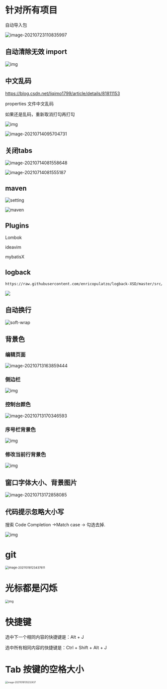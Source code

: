 # 针对所有项目

自动导入包

![image-20210723110835997](IDEA.img/image-20210723110835997.png)

## 自动清除无效 import

![img](IDEA.img/2018040313142169)



## 中文乱码

https://blog.csdn.net/liqimo1799/article/details/81811153

properties 文件中文乱码

如果还是乱码，重新取消打勾再打勾

![img](IDEA.img/20180818174759301)

![image-20210714095704731](IDEA.img/image-20210714095704731.png)

## 关闭tabs

![image-20210714081558648](IDEA.img/image-20210714081558648.png)

![image-20210714081555187](IDEA.img/image-20210714081555187.png)



## maven

![setting](IDEA.img\setting.png)

![maven](IDEA.img\maven.png)



## Plugins

Lombok

ideavim

mybatisX

## logback

```xml
https://raw.githubusercontent.com/enricopulatzo/logback-XSD/master/src/main/xsd/logback.xsd
```

![](IDEA.img/logbackxml.png)

## 自动换行

![soft-wrap](IDEA.img/soft-wrap.png)

## 背景色

### 编辑页面

![image-20210713163859444](IDEA.img/image-20210713163859444.png)

### 侧边栏

![img](IDEA.img/20190730104031806.png)

### 控制台颜色

![image-20210713170346593](IDEA.img/image-20210713170346593.png)



### 序号栏背景色

![img](IDEA.img/2020020122052720.png)

### 修改当前行背景色

![img](IDEA.img/6589810-bdbc65d10bdb5c62.png)

## 窗口字体大小、背景图片

![image-20210713172858085](IDEA.img/image-20210713172858085.png)



## 代码提示忽略大小写

搜索 Code Completion ->Match case -> 勾选去掉.

![img](IDEA.img/20190114152519753.png)



# git

<img src="img/image-20211018123437611.png" alt="image-20211018123437611" style="zoom: 67%;" />

# 光标都是闪烁

<img src="img/1444340-20201208162152421-1419521024.png" alt="img" style="zoom:67%;" />



# 快捷键

选中下一个相同内容的快捷键是：Alt + J 

选中所有相同内容的快捷键是：Ctrl + Shift + Alt + J 

# Tab 按键的空格大小

<img src="img/image-20211018135232437.png" alt="image-20211018135232437" style="zoom: 50%;" />
